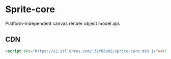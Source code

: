 # Sprite-core

Platform-independent canvas render object model api.

## CDN

```html
<script src="https://s2.ssl.qhres.com/!32f03ab2/sprite-core.min.js"></script>
```
